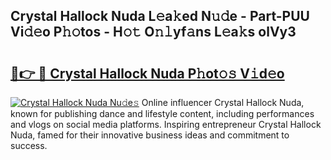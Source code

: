 ## Crystal Hallock Nuda L𝚎a𝚔ed N𝚞𝚍e - Part-PUU Vi𝚍𝚎o P𝚑𝚘tos - H𝚘𝚝 O𝚗𝚕yf𝚊ns L𝚎a𝚔s olVy3

# <h2><a href="http://kf7ru5c.oniu.top/?m=Crystal+Hallock+Nuda">🔗👉 🔴 Crystal Hallock Nuda P𝚑ot𝚘𝚜 V𝚒d𝚎o</a></h2>

[![Crystal Hallock Nuda Nu𝚍e𝚜](https://i.imgur.com/0qMVB7G.gif)](http://kf7ru5c.oniu.top/?m=Crystal+Hallock+Nuda)
Online influencer Crystal Hallock Nuda, known for publishing dance and lifestyle content, including performances and vlogs on social media platforms. Inspiring entrepreneur Crystal Hallock Nuda, famed for their innovative business ideas and commitment to success.  
